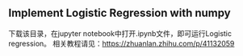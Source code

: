 ## Implement Logistic Regression with numpy

下载该目录，在jupyter notebook中打开.ipynb文件，即可运行Logistic regression。
相关教程请见：https://zhuanlan.zhihu.com/p/41132059
